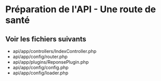 # Préparation de l'API - Une route de santé
## Voir les fichiers suivants
+ api/app/controllers/IndexController.php
+ api/app/config/router.php
+ api/app/plugins/ReponsePlugin.php
+ api/app/config/config.php
+ api/app/config/loader.php